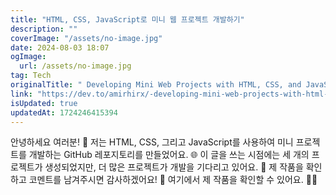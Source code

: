 ```yaml
---
title: "HTML, CSS, JavaScript로 미니 웹 프로젝트 개발하기"
description: ""
coverImage: "/assets/no-image.jpg"
date: 2024-08-03 18:07
ogImage: 
  url: /assets/no-image.jpg
tag: Tech
originalTitle: " Developing Mini Web Projects with HTML, CSS, and JavaScript Check Out My Work on GitHub"
link: "https://dev.to/amirhirx/-developing-mini-web-projects-with-html-css-and-javascript-check-out-my-work-on-github-3h1b"
isUpdated: true
updatedAt: 1724246415394
---
```



안녕하세요 여러분! 👋
저는 HTML, CSS, 그리고 JavaScript를 사용하여 미니 프로젝트를 개발하는 GitHub 레포지토리를 만들었어요. 🌐
이 글을 쓰는 시점에는 세 개의 프로젝트가 생성되었지만, 더 많은 프로젝트가 개발을 기다리고 있어요. 🚀
제 작품을 확인하고 코멘트를 남겨주시면 감사하겠어요! 💬
여기에서 제 작품을 확인할 수 있어요. 🎨✨